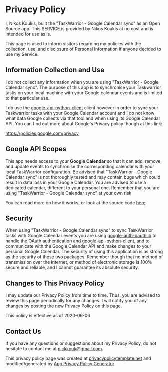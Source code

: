 # Privacy Policy

I, Nikos Koukis, built the "TaskWarrior - Google Calendar sync" as an Open
Source app. This SERVICE is provided by Nikos Koukis at no cost and is intended
for use as is.

This page is used to inform visitors regarding my policies with the collection,
use, and disclosure of Personal Information if anyone decided to use my Service.

## Information Collection and Use

I do not collect any information when you are using "TaskWarrior - Google
Calendar sync". The purpose of this app is to synchronise your Taskwarrior tasks
on your local machine with your Google calendar events and is limited to that
particular use.

I do use the
[google-api-python-client](https://github.com/googleapis/google-api-python-client)
client however in order to sync your Taskwarrior tasks with your Google Calendar
account and I do not know what data Google collects via that tool and when using
its Google Calendar API. You can find out more about Google's Privacy policy
though at this link:

<https://policies.google.com/privacy>

## Google API Scopes

This app needs access to your **Google Calendar** so that it can add, remove,
and update events to synchronise the corresponding calendar with your local
TaskWarrior configuration. Be advised that "TaskWarrior - Google Calendar sync"
is not thoroughly tested and may contain bugs which could result in data loss in
your Google Calendar. You are advised to use a dedicated calendar, different to
your personal one. Remember that you are using "TaskWarrior - Google Calendar
sync" at your own risk.

You can read more on how it works, or look at the source code
[here](https://github.com/bergercookie/taskw_gcal_sync)

## Security

When using "TaskWarrior - Google Calendar sync" to sync TaskWarrior tasks with
Google Calendar events you are using
[google-auth-oauthlib](https://pypi.org/project/google-auth-oauthlib/) to handle
the OAuth authentication and
[google-api-python-client](https://github.com/googleapis/google-api-python-client),
and to communicate with the Google Calendar API and make changes to your
personal Google Calendar. The security of using this application is as strong as
the security of these two packages. Remember though that no method of
transmission over the internet, or method of electronic storage is 100% secure
and reliable, and I cannot guarantee its absolute security.

## Changes to This Privacy Policy

I may update our Privacy Policy from time to time. Thus, you are advised to
review this page periodically for any changes. I will notify you of any changes
by posting the new Privacy Policy on this page.

This policy is effective as of 2020-06-06

## Contact Us

If you have any questions or suggestions about my Privacy Policy, do not
hesitate to contact me at nickkouk@gmail.com.

This privacy policy page was created at
[privacypolicytemplate.net](https://privacypolicytemplate.net) and
modified/generated by [App Privacy Policy
Generator](https://app-privacy-policy-generator.firebaseapp.com/)
